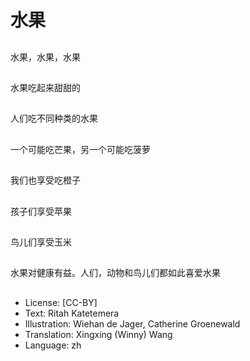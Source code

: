 # 水果

##
水果，水果，水果

##
水果吃起来甜甜的

##
人们吃不同种类的水果

##
一个可能吃芒果，另一个可能吃菠萝

##
我们也享受吃橙子

##
孩子们享受苹果

##
鸟儿们享受玉米

##
水果对健康有益。人们，动物和鸟儿们都如此喜爱水果

##
* License: [CC-BY]
* Text: Ritah Katetemera
* Illustration: Wiehan de Jager, Catherine Groenewald
* Translation: Xingxing (Winny) Wang
* Language: zh
